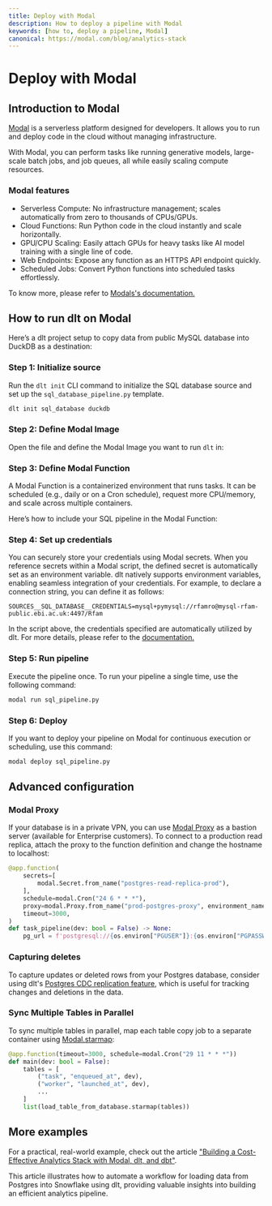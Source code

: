 ```yaml
---
title: Deploy with Modal
description: How to deploy a pipeline with Modal
keywords: [how to, deploy a pipeline, Modal]
canonical: https://modal.com/blog/analytics-stack
---
```


# Deploy with Modal

## Introduction to Modal

[Modal](https://modal.com/) is a serverless platform designed for developers. It allows you to run and deploy code in the cloud without managing infrastructure.

With Modal, you can perform tasks like running generative models, large-scale batch jobs, and job queues, all while easily scaling compute resources.

### Modal features

- Serverless Compute: No infrastructure management; scales automatically from zero to thousands of CPUs/GPUs.
- Cloud Functions: Run Python code in the cloud instantly and scale horizontally.
- GPU/CPU Scaling: Easily attach GPUs for heavy tasks like AI model training with a single line of code.
- Web Endpoints: Expose any function as an HTTPS API endpoint quickly.
- Scheduled Jobs: Convert Python functions into scheduled tasks effortlessly.

To know more, please refer to [Modals's documentation.](https://modal.com/docs)


## How to run dlt on Modal

Here’s a dlt project setup to copy data from public MySQL database into DuckDB as a destination:

### Step 1: Initialize source
Run the `dlt init` CLI command to initialize the SQL database source and set up the `sql_database_pipeline.py` template.
```sh
dlt init sql_database duckdb
```

### Step 2: Define Modal Image
Open the file and define the Modal Image you want to run `dlt` in:
<!--@@@DLT_SNIPPET ./deploy_snippets/deploy-with-modal-snippets.py::modal_image-->

### Step 3: Define Modal Function
A Modal Function is a containerized environment that runs tasks.
It can be scheduled (e.g., daily or on a Cron schedule), request more CPU/memory, and scale across
multiple containers.

Here’s how to include your SQL pipeline in the Modal Function:

<!--@@@DLT_SNIPPET ./deploy_snippets/deploy-with-modal-snippets.py::modal_function-->

### Step 4: Set up credentials
You can securely store your credentials using Modal secrets. When you reference secrets within a Modal script,
the defined secret is automatically set as an environment variable. dlt natively supports environment variables,
enabling seamless integration of your credentials. For example, to declare a connection string, you can define it as follows:
```text
SOURCES__SQL_DATABASE__CREDENTIALS=mysql+pymysql://rfamro@mysql-rfam-public.ebi.ac.uk:4497/Rfam
```
In the script above, the credentials specified are automatically utilized by dlt.
For more details, please refer to the [documentation.](../../general-usage/credentials/setup#environment-variables)

### Step 5: Run pipeline
Execute the pipeline once.
To run your pipeline a single time, use the following command:
```sh
modal run sql_pipeline.py
```

### Step 6: Deploy
If you want to deploy your pipeline on Modal for continuous execution or scheduling, use this command:
```sh
modal deploy sql_pipeline.py
```

## Advanced configuration
### Modal Proxy

If your database is in a private VPN, you can use [Modal Proxy](https://modal.com/docs/reference/modal.Proxy) as a bastion server (available for Enterprise customers).
To connect to a production read replica, attach the proxy to the function definition and change the hostname to localhost:
```py
@app.function(
    secrets=[
        modal.Secret.from_name("postgres-read-replica-prod"),
    ],
    schedule=modal.Cron("24 6 * * *"),
    proxy=modal.Proxy.from_name("prod-postgres-proxy", environment_name="main"),
    timeout=3000,
)
def task_pipeline(dev: bool = False) -> None:
    pg_url = f'postgresql://{os.environ["PGUSER"]}:{os.environ["PGPASSWORD"]}@localhost:{os.environ["PGPORT"]}/{os.environ["PGDATABASE"]}'
```

### Capturing deletes
To capture updates or deleted rows from your Postgres database, consider using dlt's [Postgres CDC replication feature](../../dlt-ecosystem/verified-sources/pg_replication), which is
useful for tracking changes and deletions in the data.

### Sync Multiple Tables in Parallel
To sync multiple tables in parallel, map each table copy job to a separate container using [Modal.starmap](https://modal.com/docs/reference/modal.Function#starmap):

```py
@app.function(timeout=3000, schedule=modal.Cron("29 11 * * *"))
def main(dev: bool = False):
    tables = [
        ("task", "enqueued_at", dev),
        ("worker", "launched_at", dev),
        ...
    ]
    list(load_table_from_database.starmap(tables))
```

## More examples

For a practical, real-world example, check out the article ["Building a Cost-Effective Analytics Stack with Modal, dlt, and dbt"](https://modal.com/blog/analytics-stack).

This article illustrates how to automate a workflow for loading data from Postgres into Snowflake using dlt, providing valuable insights into building an efficient analytics pipeline.